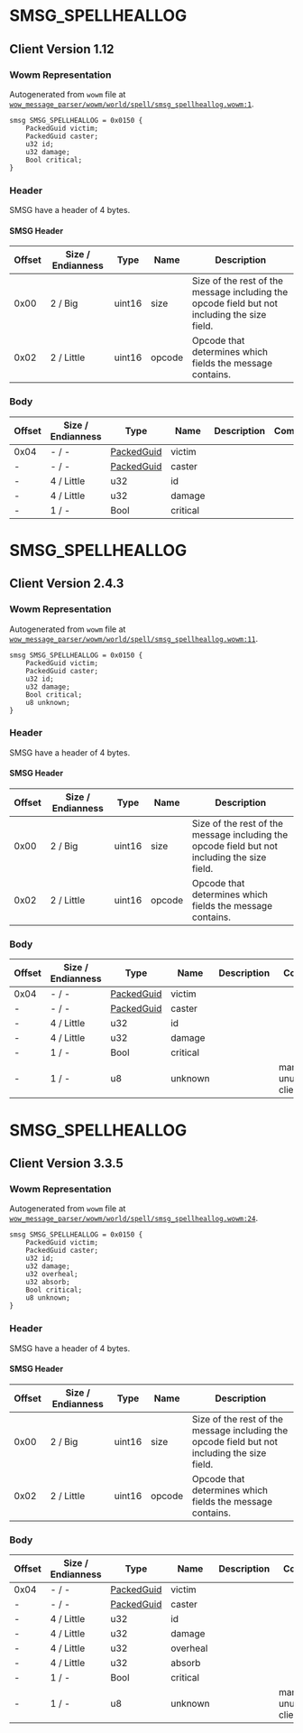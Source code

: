 # SMSG_SPELLHEALLOG

## Client Version 1.12

### Wowm Representation

Autogenerated from `wowm` file at [`wow_message_parser/wowm/world/spell/smsg_spellheallog.wowm:1`](https://github.com/gtker/wow_messages/tree/main/wow_message_parser/wowm/world/spell/smsg_spellheallog.wowm#L1).
```rust,ignore
smsg SMSG_SPELLHEALLOG = 0x0150 {
    PackedGuid victim;
    PackedGuid caster;
    u32 id;
    u32 damage;
    Bool critical;
}
```
### Header

SMSG have a header of 4 bytes.

#### SMSG Header

| Offset | Size / Endianness | Type   | Name   | Description |
| ------ | ----------------- | ------ | ------ | ----------- |
| 0x00   | 2 / Big           | uint16 | size   | Size of the rest of the message including the opcode field but not including the size field.|
| 0x02   | 2 / Little        | uint16 | opcode | Opcode that determines which fields the message contains.|

### Body

| Offset | Size / Endianness | Type | Name | Description | Comment |
| ------ | ----------------- | ---- | ---- | ----------- | ------- |
| 0x04 | - / - | [PackedGuid](../spec/packed-guid.md) | victim |  |  |
| - | - / - | [PackedGuid](../spec/packed-guid.md) | caster |  |  |
| - | 4 / Little | u32 | id |  |  |
| - | 4 / Little | u32 | damage |  |  |
| - | 1 / - | Bool | critical |  |  |

# SMSG_SPELLHEALLOG

## Client Version 2.4.3

### Wowm Representation

Autogenerated from `wowm` file at [`wow_message_parser/wowm/world/spell/smsg_spellheallog.wowm:11`](https://github.com/gtker/wow_messages/tree/main/wow_message_parser/wowm/world/spell/smsg_spellheallog.wowm#L11).
```rust,ignore
smsg SMSG_SPELLHEALLOG = 0x0150 {
    PackedGuid victim;
    PackedGuid caster;
    u32 id;
    u32 damage;
    Bool critical;
    u8 unknown;
}
```
### Header

SMSG have a header of 4 bytes.

#### SMSG Header

| Offset | Size / Endianness | Type   | Name   | Description |
| ------ | ----------------- | ------ | ------ | ----------- |
| 0x00   | 2 / Big           | uint16 | size   | Size of the rest of the message including the opcode field but not including the size field.|
| 0x02   | 2 / Little        | uint16 | opcode | Opcode that determines which fields the message contains.|

### Body

| Offset | Size / Endianness | Type | Name | Description | Comment |
| ------ | ----------------- | ---- | ---- | ----------- | ------- |
| 0x04 | - / - | [PackedGuid](../spec/packed-guid.md) | victim |  |  |
| - | - / - | [PackedGuid](../spec/packed-guid.md) | caster |  |  |
| - | 4 / Little | u32 | id |  |  |
| - | 4 / Little | u32 | damage |  |  |
| - | 1 / - | Bool | critical |  |  |
| - | 1 / - | u8 | unknown |  | mangosone: unused in client? |

# SMSG_SPELLHEALLOG

## Client Version 3.3.5

### Wowm Representation

Autogenerated from `wowm` file at [`wow_message_parser/wowm/world/spell/smsg_spellheallog.wowm:24`](https://github.com/gtker/wow_messages/tree/main/wow_message_parser/wowm/world/spell/smsg_spellheallog.wowm#L24).
```rust,ignore
smsg SMSG_SPELLHEALLOG = 0x0150 {
    PackedGuid victim;
    PackedGuid caster;
    u32 id;
    u32 damage;
    u32 overheal;
    u32 absorb;
    Bool critical;
    u8 unknown;
}
```
### Header

SMSG have a header of 4 bytes.

#### SMSG Header

| Offset | Size / Endianness | Type   | Name   | Description |
| ------ | ----------------- | ------ | ------ | ----------- |
| 0x00   | 2 / Big           | uint16 | size   | Size of the rest of the message including the opcode field but not including the size field.|
| 0x02   | 2 / Little        | uint16 | opcode | Opcode that determines which fields the message contains.|

### Body

| Offset | Size / Endianness | Type | Name | Description | Comment |
| ------ | ----------------- | ---- | ---- | ----------- | ------- |
| 0x04 | - / - | [PackedGuid](../spec/packed-guid.md) | victim |  |  |
| - | - / - | [PackedGuid](../spec/packed-guid.md) | caster |  |  |
| - | 4 / Little | u32 | id |  |  |
| - | 4 / Little | u32 | damage |  |  |
| - | 4 / Little | u32 | overheal |  |  |
| - | 4 / Little | u32 | absorb |  |  |
| - | 1 / - | Bool | critical |  |  |
| - | 1 / - | u8 | unknown |  | mangostwo: unused in client? |

